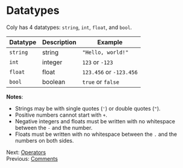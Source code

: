 # Datatypes

Coly has 4 datatypes: `string`, `int`, `float`, and `bool`.

| Datatype | Description | Example |
| --- | --- | --- |
| `string` | string | `"Hello, world!"` |
| `int` | integer | `123` or `-123` |
| `float` | float | `123.456` or `-123.456` |
| `bool` | boolean | `true` or `false` |

**Notes**:
- Strings may be with single quotes (`'`) or double quotes (`"`).
- Positive numbers cannot start with `+`.
- Negative integers and floats must be written with no whitespace between the `-` and the number.
- Floats must be written with no whitespace between the `.` and the numbers on both sides.

Next: [Operators](operators.md)\
Previous: [Comments](comments.md)